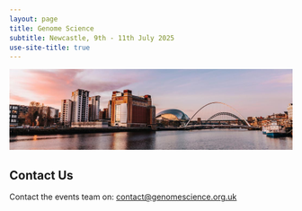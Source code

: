 ```yaml
---
layout: page
title: Genome Science
subtitle: Newcastle, 9th - 11th July 2025
use-site-title: true
---
```


![newcastle-gateshead-quayside](https://github.com/genomescience-org-uk/website/blob/master/assets/img/newcastle-gateshead-quayside.jpg?raw=true)

## Contact Us 

Contact the events team on: [contact@genomescience.org.uk](mailto:contact@genomescience.org.uk)

